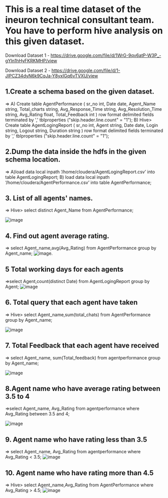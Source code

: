 # This is a real time dataset of the ineuron technical consultant team. You have to perform hive analysis on this given dataset.

Download Dataset 1 - https://drive.google.com/file/d/1WrG-9qv6atP-W3P_-gYln1hHyFKRKMHP/view

Download Dataset 2 - https://drive.google.com/file/d/1-JIPCZ34dyN6k9CqJa-Y8yxIGq6vTVXU/view

## 1.Create a schema based on the given dataset.
=> A) 
Create table AgentPerformance
(
sr_no int,
Date date,
Agent_Name string,
Total_charts string,
Avg_Response_Time string,
Avg_Resolution_Time string,
Avg_Rating float,
Total_Feedback int
)
row format delimited
fields terminated by ','
tblproperties ("skip.header.line.count" = "1");
B) 
Hive> Create table AgentLogingReport
(
sr_no int,
Agent string,
Date date,
Login string,
Logout string,
Duration string
)
row format delimited
fields terminated by ','
tblproperties ("skip.header.line.count" = "1");

## 2.Dump the data inside the hdfs in the given schema location.
=> A)load data local inpath ‘/home/cloudera/AgentLogingReport.csv’ into table AgentLogingReport;
B) load data local inpath ‘/home/cloudera/AgentPerformance.csv’ into table 
AgentPerformance;

## 3. List of all agents' names. 

=> Hive>  select distinct Agent_Name from AgentPerformance;

![image](https://user-images.githubusercontent.com/113916872/198081684-dd97d7b2-d915-46d1-8535-409d354e39be.png)

## 4. Find out agent average rating.
=> select Agent_name,avg(Avg_Rating) from AgentPerformance group by Agent_name;
![image](https://user-images.githubusercontent.com/113916872/198083631-37190c30-24f6-439f-beed-a5a17c233c36.png).

## 5 Total working days for each agents
=>select Agent,count(distinct Date) from AgentLogingReport group by Agent;
![image](https://user-images.githubusercontent.com/113916872/198819409-c5d2f4fb-1a07-4b08-aae9-137223ee30c0.png)


## 6. Total query that each agent have taken
=> Hive> select Agent_name,sum(total_chats) from AgentPerformance group by Agent_name;

![image](https://user-images.githubusercontent.com/113916872/198106279-9df2c686-134a-4960-8ef3-ebdaebcb4fb1.png)

## 7. Total Feedback that each agent have received 
=> select Agent_name, sum(Total_feedback) from agentperformance group by Agent_name;

![image](https://user-images.githubusercontent.com/113916872/198819727-baa7c850-36c4-43f6-9432-0e6d28e32551.png)

## 8.Agent name who have average rating between 3.5 to 4 

=>select Agent_name, Avg_Rating from agentperformance where Avg_Rating between 3.5 and 4;

![image](https://user-images.githubusercontent.com/113916872/198819935-542d0057-9341-4121-bb6d-276994f1f61c.png)

## 9. Agent name who have rating less than 3.5 
=> select Agent_name, Avg_Rating from agentperformance where Avg_Rating < 3.5;
![image](https://user-images.githubusercontent.com/113916872/198820030-b62d3129-c4cf-44cf-b356-77710159dfcf.png)

## 10. Agent name who have rating more than 4.5 
=> Hive> select Agent_name,Avg_Rating from AgentPerformance where Avg_Rating > 4.5;
![image](https://user-images.githubusercontent.com/113916872/198820070-1600994a-7072-4162-b0a6-2a2406f4b437.png)










